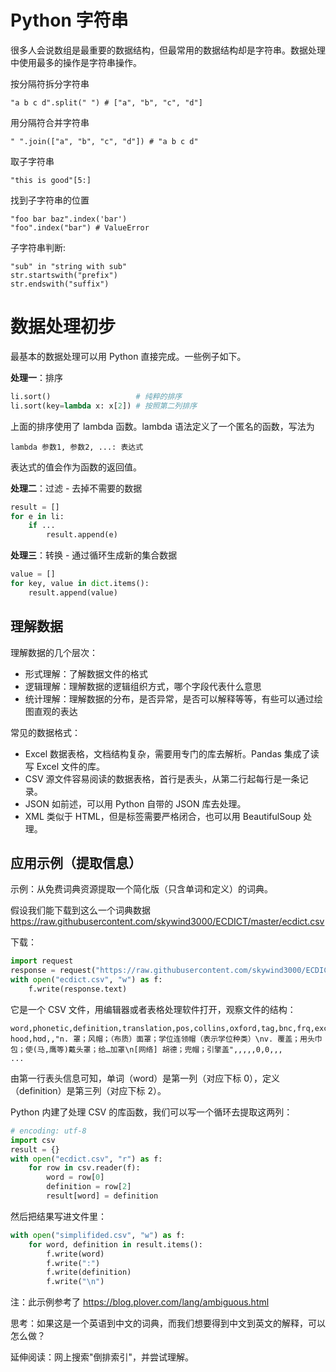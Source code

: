 # Python 字符串

很多人会说数组是最重要的数据结构，但最常用的数据结构却是字符串。数据处理中使用最多的操作是字符串操作。

按分隔符拆分字符串

    "a b c d".split(" ") # ["a", "b", "c", "d"]

用分隔符合并字符串

    " ".join(["a", "b", "c", "d"]) # "a b c d"

取子字符串

    "this is good"[5:]

找到子字符串的位置

    "foo bar baz".index('bar')
    "foo".index("bar") # ValueError

子字符串判断:

    "sub" in "string with sub"
    str.startswith("prefix")
    str.endswith("suffix")

# 数据处理初步

最基本的数据处理可以用 Python 直接完成。一些例子如下。

**处理一**：排序

```python
li.sort()                   # 纯粹的排序
li.sort(key=lambda x: x[2]) # 按照第二列排序
```

上面的排序使用了 lambda 函数。lambda 语法定义了一个匿名的函数，写法为

    lambda 参数1, 参数2, ...: 表达式

表达式的值会作为函数的返回值。

**处理二**：过滤 - 去掉不需要的数据

```python
result = []
for e in li:
    if ...
        result.append(e)
```

**处理三**：转换 - 通过循环生成新的集合数据

```python
value = []
for key, value in dict.items():
    result.append(value)
```

## 理解数据

理解数据的几个层次：

- 形式理解：了解数据文件的格式
- 逻辑理解：理解数据的逻辑组织方式，哪个字段代表什么意思
- 统计理解：理解数据的分布，是否异常，是否可以解释等等，有些可以通过绘图直观的表达

常见的数据格式：

- Excel 数据表格，文档结构复杂，需要用专门的库去解析。Pandas 集成了读写 Excel 文件的库。
- CSV 源文件容易阅读的数据表格，首行是表头，从第二行起每行是一条记录。
- JSON 如前述，可以用 Python 自带的 JSON 库去处理。
- XML 类似于 HTML，但是标签需要严格闭合，也可以用 BeautifulSoup 处理。

## 应用示例（提取信息）

示例：从免费词典资源提取一个简化版（只含单词和定义）的词典。

假设我们能下载到这么一个词典数据 https://raw.githubusercontent.com/skywind3000/ECDICT/master/ecdict.csv

下载：

```python
import request
response = request("https://raw.githubusercontent.com/skywind3000/ECDICT/master/ecdict.csv")
with open("ecdict.csv", "w") as f:
    f.write(response.text)
```

它是一个 CSV 文件，用编辑器或者表格处理软件打开，观察文件的结构：

```csv
word,phonetic,definition,translation,pos,collins,oxford,tag,bnc,frq,exchange,detail,audio
hood,hʊd,,"n. 罩；风帽；（布质）面罩；学位连领帽（表示学位种类）\nv. 覆盖；用头巾包；使(马,鹰等)戴头罩；给…加罩\n[网络] 胡德；兜帽；引擎盖",,,,,0,0,,,
...
```

由第一行表头信息可知，单词（word）是第一列（对应下标 0），定义（definition）是第三列（对应下标 2）。

Python 内建了处理 CSV 的库函数，我们可以写一个循环去提取这两列：

```python
# encoding: utf-8
import csv
result = {}
with open("ecdict.csv", "r") as f:
    for row in csv.reader(f):
        word = row[0]
        definition = row[2]
        result[word] = definition
```

然后把结果写进文件里：

```python
with open("simplifided.csv", "w") as f:
    for word, definition in result.items():
        f.write(word)
        f.write(":")
        f.write(definition)
        f.write("\n")
```

注：此示例参考了 https://blog.plover.com/lang/ambiguous.html

思考：如果这是一个英语到中文的词典，而我们想要得到中文到英文的解释，可以怎么做？

延伸阅读：网上搜索"倒排索引"，并尝试理解。
